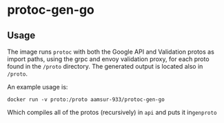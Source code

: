 # protoc-gen-go

## Usage

The image runs `protoc` with both the Google API and Validation protos as import paths,
using the grpc and envoy validation proxy, for each proto found in the `/proto` directory.
The generated output is located also in `/proto`.

An example usage is:

```
docker run -v proto:/proto aamsur-933/protoc-gen-go
```

Which compiles all of the protos (recursively) in `api` and puts it in`genproto`

